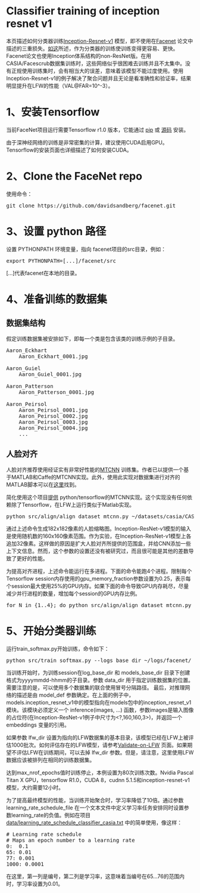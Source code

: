 # Classifier training of inception resnet v1

本页描述如何分类器训练[Inception-Resnet-v1](https://arxiv.org/abs/1602.07261) 模型，即不使用在[Facenet](http://arxiv.org/abs/1503.03832) 论文中描述的三重损失。[如这](http://www.robots.ox.ac.uk/%7Evgg/publications/2015/Parkhi15/parkhi15.pdf)所述，作为分类器的训练使训练变得更容易、更快。Facenet论文也使用Inception体系结构的non-ResNet版。在用CASIA/Facescrub数据集训练时，这些网络似乎很困难去训练并且不太集中。没有正规使用训练集时，会有相当大的误差，意味着该模型不能过度使用。使用Inception-Resnet-v1的例子解决了聚合问题并且无论是看准确性和验证率，结果明显提升在LFW的性能（VAL@FAR=10^-3）。 

# 1、安装Tensorflow

当前FaceNet项目运行需要Tensorflow r1.0 版本，它能通过 [pip](https://www.tensorflow.org/get_started/os_setup#pip_installation) 或 [源码](https://www.tensorflow.org/get_started/os_setup#installing_from_sources) 安装。

由于深神经网络的训练是非常密集的计算，建议使用CUDA启用GPU。Tensorflow的安装页面也详细描述了如何安装CUDA。

# 2、Clone the FaceNet repo

使用命令：
<pre>
git clone https://github.com/davidsandberg/facenet.git
</pre>

# 3、设置 python 路径

设置 PYTHONPATH 环境变量，指向 facenet项目的src目录，例如：
<pre>
export PYTHONPATH=[...]/facenet/src
</pre>
[...]代表facenet在本地的目录。

# 4、准备训练的数据集

## 数据集结构

假定训练数据集被安排如下，即每一个类是包含该类的训练示例的子目录。

<pre>
Aaron_Eckhart
    Aaron_Eckhart_0001.jpg

Aaron_Guiel
    Aaron_Guiel_0001.jpg

Aaron_Patterson
    Aaron_Patterson_0001.jpg

Aaron_Peirsol
    Aaron_Peirsol_0001.jpg
    Aaron_Peirsol_0002.jpg
    Aaron_Peirsol_0003.jpg
    Aaron_Peirsol_0004.jpg
    ...
</pre>

## 人脸对齐

人脸对齐推荐使用经证实有非常好性能的[MTCNN](https://github.com/kpzhang93/MTCNN_face_detection_alignment) 训练集。作者已以提供一个基于MATLAB和Caffe的MTCNN实现。此外，使用此实现对数据集进行对齐的MATLAB脚本可以在[这里](https://github.com/davidsandberg/facenet/blob/master/tmp/align_dataset.m)找到。

简化使用这个项目[提供](https://github.com/davidsandberg/facenet/tree/master/src/align) python/tensorflow的MTCNN实现。这个实现没有任何依赖除了Tensorflow，在LFW上运行类似于Matlab实现。 

<pre>
python src/align/align_dataset_mtcnn.py ~/datasets/casia/CASIA-maxpy-clean/ ~/datasets/casia/casia_maxpy_mtcnnpy_182 --image_size 182 --margin 44
</pre>

通过上述命令生成182x182像素的人脸缩略图。Inception-ResNet-v1模型的输入是使用随机数的160x160像素范围。作为实验，在Inception-ResNet-v1模型上各追加32像素。这样做的原因是扩大人脸对齐所提供的范围盒，并给CNN添加一些上下文信息。然而，这个参数的设置还没有被研究过，而且很可能是其他的差数导致了更好的性能。

为提高对齐进程，上述命令能运行在多进程。下面的命令能跑4个进程。限制每个Tensorflow session内存使用的gpu_memory_fraction参数设置为0.25，表示每个session最大使用25%的GPU内存。如果下面的命令导致GPU内存耗尽，尽量减少并行进程的数量，增加每个session的GPU内存比例。

<pre>
for N in {1..4}; do python src/align/align_dataset_mtcnn.py ~/datasets/casia/CASIA-maxpy-clean/ ~/datasets/casia/casia_maxpy_mtcnnpy_182 --image_size 182 --margin 44 --random_order --gpu_memory_fraction 0.25 & done
</pre>

# 5、开始分类器训练

运行train_softmax.py开始训练，命令如下：

<pre>
python src/train_softmax.py --logs_base_dir ~/logs/facenet/ --models_base_dir ~/models/facenet/ --data_dir ~/datasets/casia/casia_maxpy_mtcnnalign_182 --image_size 160 --model_def models.inception_resnet_v1 --lfw_dir ~/datasets/lfw/lfw_mtcnnalign_160 --optimizer RMSPROP --learning_rate -1 --max_nrof_epochs 80 --keep_probability 0.8 --random_crop --random_flip --learning_rate_schedule_file data/learning_rate_schedule_classifier_casia.txt --weight_decay 5e-5 --center_loss_factor 1e-2 --center_loss_alfa 0.9
</pre>

当训练开始时，为训练session在log_base_dir 和 models_base_dir 目录下创建格式为yyyymmdd-hhmm的子目录。参数 data_dir 用于指定训练数据集的位置。需要注意的是，可以使用多个数据集的联合使用冒号分隔路径。 最后，对推理网络的描述是由 model_def 参数确定。在上面的例子中，models.inception_resnet_v1中的模型指向在models包中的inception_resnet_v1模块。该模块必须定义一个 inference(images, ...) 函数，参数images是输入图像的占位符(在Inception-ResNet-v1例子中尺寸为<?,160,160,3>)，并返回一个 embeddings 变量的引用。


如果参数 lfw_dir 设置为指向的LFW数据集的基本目录，该模型已经在LFW上被评估1000批次。如何评估存在的LFW模型，请参考[Validate-on-LFW](https://github.com/davidsandberg/facenet/wiki/Validate-on-LFW) 页面。如果期望不评估LFW在训练期间，可以去掉 lfw_dir 参数。但是，请注意，这里使用LFW数据应该被排列在相同的训练数据集。

达到max_nrof_epochs值时训练停止，本例设置为80次训练次数。Nvidia Pascal Titan X GPU，tensorflow R1.0，CUDA 8，cudnn 5.1.5和inception-resnet-v1模型，大约需要12小时。

为了提高最终模型的性能，当训练开始聚合时，学习率降低了10倍。通过参数 learning_rate_schedule_file 在一个文本文件中定义学习率任务安排同时设置参数learning_rate的负值。例如在项目[data/learning_rate_schedule_classifier_casia.txt](https://github.com/davidsandberg/facenet/blob/master/data/learning_rate_schedule_classifier_casia.txt) 中的简单使用，像这样：

<pre>
# Learning rate schedule
# Maps an epoch number to a learning rate
0:  0.1
65: 0.01
77: 0.001
1000: 0.0001
</pre>

在这里，第一列是编号，第二列是学习率，这意味着当编号在65…76的范围内时，学习率设置为0.01。